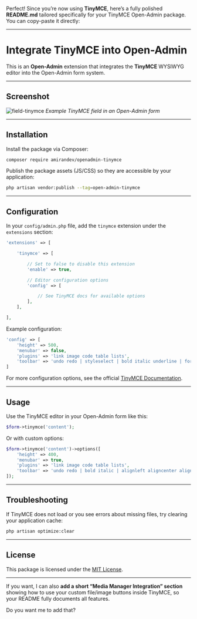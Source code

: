 Perfect! Since you’re now using **TinyMCE**, here’s a fully polished **README.md** tailored specifically for your TinyMCE Open-Admin package. You can copy-paste it directly:

---

# Integrate TinyMCE into Open-Admin

This is an **Open-Admin** extension that integrates the **TinyMCE** WYSIWYG editor into the Open-Admin form system.

---

## Screenshot

![field-tinymce](https://user-images.githubusercontent.com/86517067/149800371-a99f23ba-c979-4122-bb7d-2cc32ecd0982.png)
*Example TinyMCE field in an Open-Admin form*

---

## Installation

Install the package via Composer:

```bash
composer require amirandev/openadmin-tinymce
```

Publish the package assets (JS/CSS) so they are accessible by your application:

```bash
php artisan vendor:publish --tag=open-admin-tinymce
```

---

## Configuration

In your `config/admin.php` file, add the `tinymce` extension under the `extensions` section:

```php
'extensions' => [

    'tinymce' => [

        // Set to false to disable this extension
        'enable' => true,

        // Editor configuration options
        'config' => [

            // See TinyMCE docs for available options
        ],
    ],

],
```

Example configuration:

```php
'config' => [
    'height' => 500,
    'menubar' => false,
    'plugins' => 'link image code table lists',
    'toolbar' => 'undo redo | styleselect | bold italic underline | forecolor backcolor | alignleft aligncenter alignright | bullist numlist | table | link image media | code',
]
```

For more configuration options, see the official [TinyMCE Documentation](https://www.tiny.cloud/docs/).

---

## Usage

Use the TinyMCE editor in your Open-Admin form like this:

```php
$form->tinymce('content');
```

Or with custom options:

```php
$form->tinymce('content')->options([
    'height' => 400,
    'menubar' => true,
    'plugins' => 'link image code table lists',
    'toolbar' => 'undo redo | bold italic | alignleft aligncenter alignright | bullist numlist | code',
]);
```

---

## Troubleshooting

If TinyMCE does not load or you see errors about missing files, try clearing your application cache:

```bash
php artisan optimize:clear
```

---

## License

This package is licensed under the [MIT License](LICENSE).

---

If you want, I can also **add a short “Media Manager Integration” section** showing how to use your custom file/image buttons inside TinyMCE, so your README fully documents all features.

Do you want me to add that?
